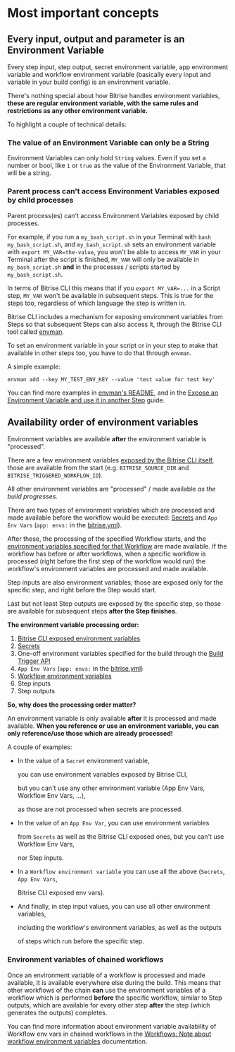 # Most important concepts

## Every input, output and parameter is an Environment Variable

Every step input, step output, secret environment variable, app environment variable and workflow environment variable \(basically every input and variable in your build config\) is an environment variable.

There's nothing special about how Bitrise handles environment variables, **these are regular environment variable, with the same rules and restrictions as any other environment variable.**

To highlight a couple of technical details:

### The value of an Environment Variable can only be a String

Environment Variables can only hold `String` values. Even if you set a number or bool, like `1` or `true` as the value of the Environment Variable, that will be a string.

### Parent process can't access  Environment Variables exposed by child processes

Parent process\(es\) can't access Environment Variables exposed by child processes.

For example, if you run a `my_bash_script.sh` in your Terminal with `bash my_bash_script.sh`, and `my_bash_script.sh` sets an environment variable with `export MY_VAR=the-value`, you won't be able to access `MY_VAR` in your Terminal after the script is finished, `MY_VAR` will only be available in `my_bash_script.sh` **and** in the processes / scripts started by `my_bash_script.sh`.

In terms of Bitrise CLI this means that if you `export MY_VAR=...` in a Script step, `MY_VAR` won't be available in subsequent steps. This is true for the steps too, regardless of which language the step is written in.

Bitrise CLI includes a mechanism for exposing environment variables from Steps so that subsequent Steps can also access it, through the Bitrise CLI tool called [envman](https://github.com/bitrise-io/envman).

To set an environment variable in your script or in your step to make that available in other steps too, you have to do that through `envman`.

A simple example:

```text
envman add --key MY_TEST_ENV_KEY --value 'test value for test key'
```

You can find more examples in [envman's README](https://github.com/bitrise-io/envman), and in the [Expose an Environment Variable and use it in another Step](https://github.com/OrganizationDummy/devcenter/tree/acf5f40e38b6dcf6fe62e839a4c04acb31fdebd2/tips-and-tricks/expose-environment-variable/README.md) guide.

## Availability order of environment variables

Environment variables are available **after** the environment variable is "processed".

There are a few environment variables [exposed by the Bitrise CLI itself](https://github.com/OrganizationDummy/devcenter/tree/acf5f40e38b6dcf6fe62e839a4c04acb31fdebd2/faq/available-environment-variables/README.md#exposed-by-the-bitrise-cli), those are available from the start \(e.g. `BITRISE_SOURCE_DIR` and `BITRISE_TRIGGERED_WORKFLOW_ID`\).

All other environment variables are "processed" / made available _as the build progresses._

There are two types of environment variables which are processed and made available before the workflow would be executed: [Secrets](https://github.com/OrganizationDummy/devcenter/tree/acf5f40e38b6dcf6fe62e839a4c04acb31fdebd2/bitrise-cli/secrets/README.md) and `App Env Vars` \(`app: envs:` in the [bitrise.yml](https://github.com/OrganizationDummy/devcenter/tree/acf5f40e38b6dcf6fe62e839a4c04acb31fdebd2/bitrise-cli/basics-of-bitrise-yml/README.md)\).

After these, the processing of the specified Workflow starts, and the [environment variables specified for that Workflow](https://github.com/OrganizationDummy/devcenter/tree/acf5f40e38b6dcf6fe62e839a4c04acb31fdebd2/bitrise-cli/workflows/README.md#define-workflow-specific-parameters-environment-variables) are made available. If the workflow has before or after workflows, when a specific workflow is processed \(right before the first step of the workflow would run\) the workflow's environment variables are processed and made available.

Step inputs are also environment variables; those are exposed only for the specific step, and right before the Step would start.

Last but not least Step outputs are exposed by the specific step, so those are available for subsequent steps **after the Step finishes**.

**The environment variable processing order:**

1. [Bitrise CLI exposed environment variables](https://github.com/OrganizationDummy/devcenter/tree/acf5f40e38b6dcf6fe62e839a4c04acb31fdebd2/faq/available-environment-variables/README.md#exposed-by-the-bitrise-cli)
2. [Secrets](https://github.com/OrganizationDummy/devcenter/tree/acf5f40e38b6dcf6fe62e839a4c04acb31fdebd2/bitrise-cli/secrets/README.md)
3. One-off environment variables specified for the build through the [Build Trigger API](https://github.com/OrganizationDummy/devcenter/tree/acf5f40e38b6dcf6fe62e839a4c04acb31fdebd2/api/build-trigger/README.md)
4. `App Env Vars` \(`app: envs:` in the [bitrise.yml](https://github.com/OrganizationDummy/devcenter/tree/acf5f40e38b6dcf6fe62e839a4c04acb31fdebd2/bitrise-cli/basics-of-bitrise-yml/README.md)\)
5. [Workflow environment variables](https://github.com/OrganizationDummy/devcenter/tree/acf5f40e38b6dcf6fe62e839a4c04acb31fdebd2/bitrise-cli/workflows/README.md#define-workflow-specific-parameters-environment-variables)
6. Step inputs
7. Step outputs

**So, why does the processing order matter?**

An environment variable is only available **after** it is processed and made available. **When you reference or use an environment variable, you can only reference/use those which are already processed!**

A couple of examples:

* In the value of a `Secret` environment variable,

  you can use environment variables exposed by Bitrise CLI,

  but you can't use any other environment variable \(App Env Vars, Workflow Env Vars, ...\),

  as those are not processed when secrets are processed.

* In the value of an `App Env Var`, you can use environment variables

  from `Secrets` as well as the Bitrise CLI exposed ones, but you can't use Workflow Env Vars,

  nor Step inputs.

* In a `Workflow environment variable` you can use all the above \(`Secrets`, `App Env Vars`,

  Bitrise CLI exposed env vars\).

* And finally, in step input values, you can use all other environment variables,

  including the workflow's environment variables, as well as the outputs

  of steps which run before the specific step.

### Environment variables of chained workflows

Once an environment variable of a workflow is processed and made available, it is available everywhere else during the build. This means that other workflows of the chain **can** use the environment variables of a workflow which is performed **before** the specific workflow, similar to Step outputs, which are available for every other step **after** the step \(which generates the outputs\) completes.

You can find more information about environment variable availability of Workflow env vars in chained workflows in the [Workflows: Note about workflow environment variables](https://github.com/OrganizationDummy/devcenter/tree/acf5f40e38b6dcf6fe62e839a4c04acb31fdebd2/bitrise-cli/workflows/README.md#note-about-workflow-environment-variables) documentation.

